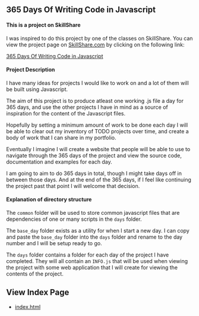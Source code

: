 ## 365 Days Of Writing Code in Javascript

#### This is a project on SkillShare
I was inspired to do this project by one of the classes on SkillShare. You can view the project page on [SkillShare.com](https://skl.sh/2K90q3b) by clicking on the following link: 

[365 Days Of Writing Code in Javascript](https://www.skillshare.com/projects/365-Days-Of-Writing-Code-in-Javascript/150256)

#### Project Description
I have many ideas for projects I would like to work on and a lot of them will be built using Javascript.

The aim of this project is to produce atleast one working .js file a day for 365 days, and use the other projects I have in mind as a source of inspiration for the content of the Javascript files.

Hopefully by setting a minimum amount of work to be done each day I will be able to clear out my inventory of TODO projects over time, and create a body of work that I can share in my portfolio.

Eventually I imagine I will create a website that people will be able to use to navigate through the 365 days of the project and view the source code, documentation and examples for each day.

I am going to aim to do 365 days in total, though I might take days off in between those days. And at the end of the 365 days, if I feel like continuing the project past that point I will welcome that decision.

#### Explanation of directory structure
The `common` folder will be used to store common javascript files that are dependencies of one or many scripts in the `days` folder.

The `base_day` folder exists as a utility for when I start a new day. I can copy and paste the `base_day` folder into the `days` folder and rename to the day number and I will be setup ready to go.

The `days` folder contains a folder for each day of the project I have completed. They will all contain an `INFO.js` that will be used when viewing the project with some web application that I will create for viewing the contents of the project.

## View Index Page

- [index.html](https://samm.github.io/365DaysOfJavascript/)